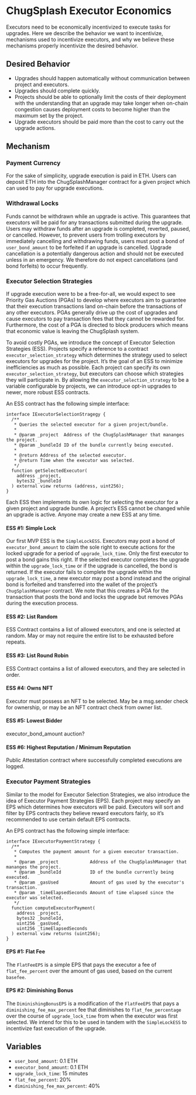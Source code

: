 # ChugSplash Executor Economics

Executors need to be economically incentivized to execute tasks for upgrades. Here we describe the behavior we want to incentivize, mechanisms used to incentivize executors, and why we believe these mechanisms properly incentivize the desired behavior.

## Desired Behavior

* Upgrades should happen automatically without communication between project and executors.
* Upgrades should complete quickly.
* Projects should be able to optionally limit the costs of their deployment with the understanding that an upgrade may take longer when on-chain congestion causes deployment costs to become higher than the maximum set by the project.
* Upgrade executors should be paid more than the cost to carry out the upgrade actions.

## Mechanism

### Payment Currency

For the sake of simplicity, upgrade execution is paid in ETH. Users can deposit ETH into the ChugSplashManager contract for a given project which can used to pay for upgrade executions.

### Withdrawal Locks

Funds cannot be withdrawn while an upgrade is active. This guarantees that executors will be paid for any transactions submitted during the upgrade. Users may withdraw funds after an upgrade is completed, reverted, paused, or cancelled. However, to prevent users from trolling executors by immediately cancelling and withdrawing funds, users must post a bond of `user_bond_amount` to be forfeited if an upgrade is cancelled. Upgrade cancellation is a potentially dangerous action and should not be executed unless in an emergency. We therefore do not expect cancellations (and bond forfeits) to occur frequently.

### Executor Selection Strategies

If upgrade execution were to be a free-for-all, we would expect to see Priority Gas Auctions (PGAs) to develop where executors aim to guarantee that their execution transactions land on-chain before the transactions of any other executors. PGAs generally drive up the cost of upgrades and cause executors to pay transaction fees that they cannot be rewarded for. Furthermore, the cost of a PGA is directed to block producers which means that economic value is leaving the ChugSplash system.

To avoid costly PGAs, we introduce the concept of Executor Selection Strategies (ESS). Projects specify a reference to a contract `executor_selection_strategy` which determines the strategy used to select executors for upgrades for the project. It’s the goal of an ESS to minimize inefficiencies as much as possible. Each project can specify its own `executor_selection_strategy`, but executors can choose which strategies they will participate in. By allowing the `executor_selection_strategy` to be a variable configurable by projects, we can introduce opt-in upgrades to newer, more robust ESS contracts.

An ESS contract has the following simple interface:

```solidity
interface IExecutorSelectionStragegy {
  /**
   * Queries the selected executor for a given project/bundle.
   *
   * @param _project  Address of the ChugSplashManager that mananges the project.
   * @param _bundleId ID of the bundle currently being executed.
   *
   * @return Address of the selected executor.
   * @return Time when the executor was selected.
   */
  function getSelectedExecutor(
    address _project,
    bytes32 _bundleId
  ) external view returns (address, uint256);
}
```

Each ESS then implements its own logic for selecting the executor for a given project and upgrade bundle. A project’s ESS cannot be changed while an upgrade is active. Anyone may create a new ESS at any time.

#### ESS #1: Simple Lock

Our first MVP ESS is the `SimpleLockESS`. Executors may post a bond of `executor_bond_amount` to claim the sole right to execute actions for the locked upgrade for a period of `upgrade_lock_time`. Only the first executor to post a bond gains this right. If the selected executor completes the upgrade within the `upgrade_lock_time` or if the upgrade is cancelled, the bond is returned. If the executor fails to complete the upgrade within the `upgrade_lock_time`, a new executor may post a bond instead and the original bond is forfeited and transferred into the wallet of the project’s `ChugSplashManager` contract. We note that this creates a PGA for the transaction that posts the bond and locks the upgrade but removes PGAs during the execution process.

#### ESS #2: List Random

ESS Contract contains a list of allowed executors, and one is selected at random.  May or may not require the entire list to be exhausted before repeats.

#### ESS #3: List Round Robin

ESS Contract contains a list of allowed executors, and they are selected in order.

#### ESS #4: Owns NFT

Executor must possess an NFT to be selected. May be a msg.sender check for ownership, or may be an NFT contract check from owner list.

#### ESS #5: Lowest Bidder

executor_bond_amount auction?

#### ESS #6: Highest Reputation / Minimum Reputation

Public Attestation contract where successfully completed executions are logged.  

### Executor Payment Strategies

Similar to the model for Executor Selection Strategies, we also introduce the idea of Executor Payment Strategies (EPS). Each project may specify an EPS which determines how executors will be paid. Executors will sort and filter by EPS contracts they believe reward executors fairly, so it’s recommended to use certain default EPS contracts.

An EPS contract has the following simple interface:

```solidity
interface IExecutorPaymentStrategy {
  /**
   * Computes the payment amount for a given executor transaction.
   *
   * @param _project            Address of the ChugSplashManager that mananges the project.
   * @param _bundleId           ID of the bundle currently being executed.
   * @param _gasUsed            Amount of gas used by the executor's transaction.
   * @param _timeElapsedSeconds Amount of time elapsed since the executor was selected.
   */
  function computeExecutorPayment(
    address _project,
    bytes32 _bundleId,
    uint256 _gasUsed,
    uint256 _timeElapsedSeconds
  ) external view returns (uint256);
}
```

#### EPS #1: Flat Fee

The `FlatFeeEPS` is a simple EPS that pays the executor a fee of `flat_fee_percent` over the amount of gas used, based on the current `basefee`.

#### EPS #2: Diminishing Bonus

The `DiminishingBonusEPS` is a modification of the `FlatFeeEPS` that pays a `diminishing_fee_max_percent` fee that diminishes to `flat_fee_percentage` over the course of `upgrade_lock_time` from when the executor was first selected. We intend for this to be used in tandem with the `SimpleLockESS` to incentivize fast execution of the upgrade.

## Variables

* `user_bond_amount`: 0.1 ETH
* `executor_bond_amount`: 0.1 ETH
* `upgrade_lock_time`: 15 minutes
* `flat_fee_percent`: 20%
* `diminishing_fee_max_percent`: 40%
